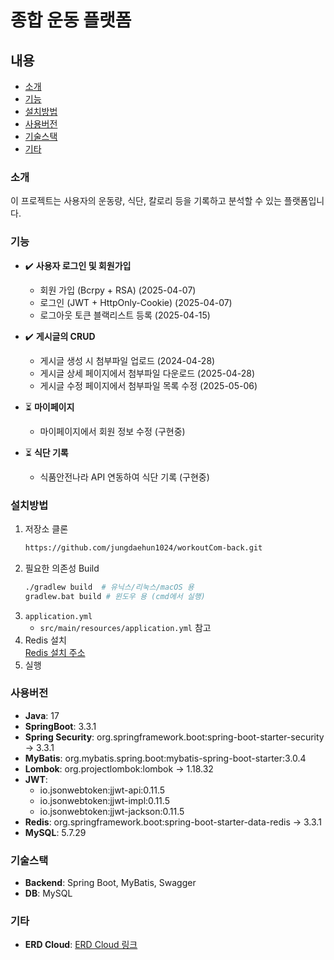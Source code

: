 # 종합 운동 플랫폼

## 내용 
- [소개](#소개)  
- [기능](#기능)  
- [설치방법](#설치방법)  
- [사용버전](#사용버전)  
- [기술스택](#기술스택)  
- [기타](#기타)

### 소개 
이 프로젝트는 사용자의 운동량, 식단, 칼로리 등을 기록하고 분석할 수 있는 플랫폼입니다.

### 기능

- ✔️ **사용자 로그인 및 회원가입**
  - 회원 가입 (Bcrpy + RSA) (2025-04-07)
  - 로그인 (JWT + HttpOnly-Cookie) (2025-04-07)
  - 로그아웃 토큰 블랙리스트 등록 (2025-04-15)

- ✔️ **게시글의 CRUD**
  - 게시글 생성 시 첨부파일 업로드 (2024-04-28)
  - 게시글 상세 페이지에서 첨부파일 다운로드 (2025-04-28)
  - 게시글 수정 페이지에서 첨부파일 목록 수정 (2025-05-06)

- ⏳ **마이페이지**
  - 마이페이지에서 회원 정보 수정 (구현중)

- ⏳ **식단 기록**
  - 식품안전나라 API 연동하여 식단 기록 (구현중)

### 설치방법

1. 저장소 클론
    ```bash
    https://github.com/jungdaehun1024/workoutCom-back.git
    ```
2. 필요한 의존성 Build
    ```bash
    ./gradlew build  # 유닉스/리눅스/macOS 용
    gradlew.bat build # 윈도우 용 (cmd에서 실행)
    ```
3. `application.yml`
    - `src/main/resources/application.yml` 참고
4. Redis 설치  
    [Redis 설치 주소](https://ittrue.tistory.com/318#google_vignette)
5. 실행

### 사용버전
- **Java**: 17  
- **SpringBoot**: 3.3.1  
- **Spring Security**: org.springframework.boot:spring-boot-starter-security -> 3.3.1  
- **MyBatis**: org.mybatis.spring.boot:mybatis-spring-boot-starter:3.0.4  
- **Lombok**: org.projectlombok:lombok -> 1.18.32  
- **JWT**: 
    - io.jsonwebtoken:jjwt-api:0.11.5  
    - io.jsonwebtoken:jjwt-impl:0.11.5  
    - io.jsonwebtoken:jjwt-jackson:0.11.5  
- **Redis**: org.springframework.boot:spring-boot-starter-data-redis -> 3.3.1  
- **MySQL**: 5.7.29

### 기술스택
- **Backend**: Spring Boot, MyBatis, Swagger  
- **DB**: MySQL  

### 기타
- **ERD Cloud**: [ERD Cloud 링크](https://www.erdcloud.com/d/5yYvfZ5evYZvaeNHy) 
